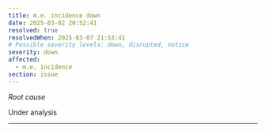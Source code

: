 ```yaml
---
title: m.e. incidence down
date: 2025-03-02 20:52:41
resolved: true
resolvedWhen: 2025-03-07 21:53:41
# Possible severity levels: down, disrupted, notice
severity: down
affected:
  - m.e. incidence
section: issue
---
```


*Root cause*

Under analysis

---


